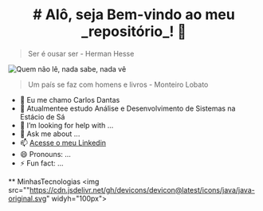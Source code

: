 <center><h1># Alô, seja Bem-vindo ao meu _repositório_! 👋</></center>

>Ser é ousar ser - Herman Hesse


![Quem não lê, nada sabe, nada vê](https://3.bp.blogspot.com/_Jx9wELaKm4U/TSWlnVDPCAI/AAAAAAAAAfQ/KCfT3BmSA-0/s1600/livro+m%25C3%25A1gico.jpg)

>Um país se faz com homens e livros - Monteiro Lobato

- 🔭 Eu me chamo Carlos Dantas
- 🌱 Atualmentee estudo Análise e Desenvolvimento de Sistemas na Estácio de Sá
- 🤔 I’m looking for help with ...
- 💬 Ask me about ...
- 📫 [Acesse o meu Linkedin](https://www.linkedin.com/in/carlosdantasoliveira/)
- 😄 Pronouns: ...
- ⚡ Fun fact: ...

** MinhasTecnologias
<img src=""https://cdn.jsdelivr.net/gh/devicons/devicon@latest/icons/java/java-original.svg" widyh="100px">

